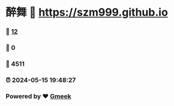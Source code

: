 # 醉舞 :link: https://szm999.github.io 
### :page_facing_up: [12](https://szm999.github.io/tag.html) 
### :speech_balloon: 0 
### :hibiscus: 4511 
### :alarm_clock: 2024-05-15 19:48:27 
### Powered by :heart: [Gmeek](https://github.com/Meekdai/Gmeek)
